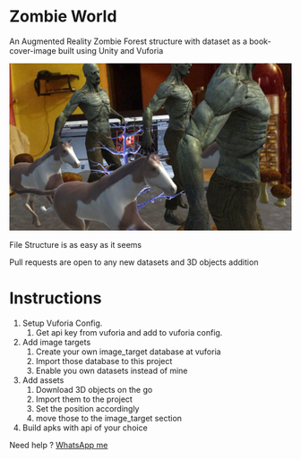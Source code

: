 # Zombie World
An Augmented Reality Zombie Forest structure with dataset as a book-cover-image built using Unity and Vuforia

![Screenshot](Assets/MyAssets/screenshot.jpg?raw=true "Screenshot")

File Structure is as easy as it seems

Pull requests are open to any new datasets and 3D objects addition

# Instructions

1. Setup Vuforia Config.
    1. Get api key from vuforia and add to vuforia config.
1. Add image targets
    1. Create your own image_target database at vuforia
    1. Import those database to this project
    1. Enable you own datasets instead of mine
1. Add assets
    1. Download 3D objects on the go 
    1. Import them to the project
    1. Set the position accordingly
    1. move those to the image_target section
1. Build apks with api of your choice

Need help ? [WhatsApp me](https://api.whatsapp.com/send?phone=918921436161&text=hi_there)
